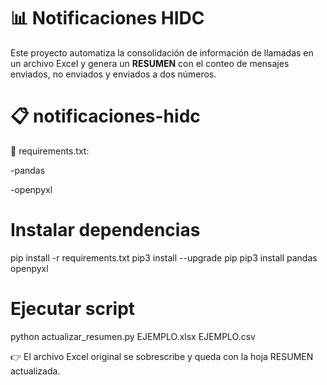 # 📊 Notificaciones HIDC

Este proyecto automatiza la consolidación de información de llamadas en un archivo Excel y genera un **RESUMEN** con el conteo de mensajes enviados, no enviados y enviados a dos números.


# 📋 notificaciones-hidc 
📜 requirements.txt:

-pandas

-openpyxl

# Instalar dependencias
pip install -r requirements.txt
pip3 install --upgrade pip
pip3 install pandas openpyxl


# Ejecutar script
python actualizar_resumen.py EJEMPLO.xlsx EJEMPLO.csv

👉 El archivo Excel original se sobrescribe y queda con la hoja RESUMEN actualizada.

